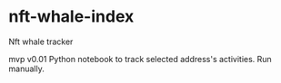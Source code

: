 # nft-whale-index
Nft whale tracker

mvp v0.01
Python notebook to track selected address's activities. Run manually.
